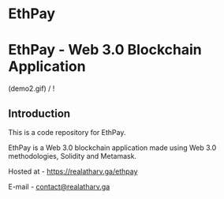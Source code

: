 # EthPay
# EthPay - Web 3.0 Blockchain Application
(demo2.gif) / ! [](demo2.gif)

## Introduction
This is a code repository for EthPay.

EthPay is a Web 3.0 blockchain application made using Web 3.0 methodologies, Solidity and Metamask.

Hosted at - https://realatharv.ga/ethpay


E-mail - contact@realatharv.ga



